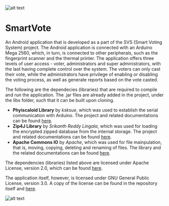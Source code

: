 ![alt text](https://github.com/zedapps/SmartVote/blob/master/res/drawable-xxhdpi/ic_launcher.png "SmartVote Logo") 
# SmartVote

An Android application that is developed as a part of the SVS (Smart Voting System) project. The Android application is connected with an Arduino Mega 2560, which, in turn, is connected to other peripherals, such as the fingerprint scanner and the thermal printer. The application offers three levels of user access - voter, administrators and super administrators, with the last having complete control over the system. The voters can only cast their vote, while the administrators have privilege of enabling or disabling the voting process, as well as generate reports based on the vote casted.

The following are the dependecies (libraries) that are required to compile and run the application. The .jar files are already added in the project, under the libs folder, such that it can be built upon cloning.

* **Phyiscaloid Library** by *ksksue*, which was used to establish the serial communication with Arduino. The project and related documentations can be found [here](http://github.com/ksksue/PhysicaloidLibrary).
* **Zip4J Library** by *Srikanth Reddy Lingala*, which was used for loading the encrypted zipped database from the internal storage. The project and related documentations can be found [here](http://www.lingala.net/zip4j/).
* **Apache Commons IO** by *Apache*, which was used for file mainpulation, that is, moving, copying, deleting and renaming of files. The library and the related documentations can be found [here](https://commons.apache.org/proper/commons-io/).

The dependencies (libraries) listed above are licensed under Apache License, version 2.0, which can be found [here](http://www.apache.org/licenses/LICENSE-2.0).

The application itself, however, is licensed under GNU General Public License, version 3.0. A copy of the license can be found in the repository itself and [here](https://www.gnu.org/licenses/gpl-3.0-standalone.html).

![alt text](https://www.gnu.org/graphics/gplv3-127x51.png "GPL License V3.0")